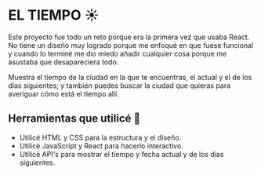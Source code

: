 # EL TIEMPO ☀️
Este proyecto fue todo un reto porque era la primera vez que usaba React. No tiene un diseño muy logrado porque me enfoqué en que fuese funcional y cuando lo terminé me dio miedo añadir cualquier cosa porque me asustaba que desapareciera todo. 

Muestra el tiempo de la ciudad en la que te encuentras, el actual y el de los días siguientes; y también puedes buscar la ciudad que quieras para averiguar cómo está el tiempo allí. 

## Herramientas que utilicé 🔧
* Utilicé HTML y CSS para la estructura y el diseño.
* Utilicé JavaScript y React para hacerlo interactivo.
* Utilicé API's para mostrar el tiempo y fecha actual y de los días siguientes. 
